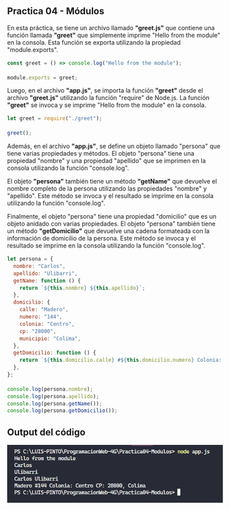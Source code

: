 
## Practica 04 - Módulos

En esta práctica, se tiene un archivo llamado **"greet.js"** que contiene una función llamada **"greet"** que simplemente imprime "Hello from the module" en la consola. Esta función se exporta utilizando la propiedad "module.exports".

```js
const greet = () => console.log("Hello from the module");

module.exports = greet;

```

Luego, en el archivo **"app.js"**, se importa la función **"greet"** desde el archivo **"greet.js"** utilizando la función "require" de Node.js. La función **"greet"** se invoca y se imprime "Hello from the module" en la consola.

```js
let greet = require("./greet");

greet();
```

Además, en el archivo **"app.js"**, se define un objeto llamado "persona" que tiene varias propiedades y métodos. El objeto "persona" tiene una propiedad "nombre" y una propiedad "apellido" que se imprimen en la consola utilizando la función "console.log".

El objeto **"persona"** también tiene un método **"getName"** que devuelve el nombre completo de la persona utilizando las propiedades "nombre" y "apellido". Este método se invoca y el resultado se imprime en la consola utilizando la función "console.log".

Finalmente, el objeto "persona" tiene una propiedad "domicilio" que es un objeto anidado con varias propiedades. El objeto "persona" también tiene un método **"getDomicilio"** que devuelve una cadena formateada con la información de domicilio de la persona. Este método se invoca y el resultado se imprime en la consola utilizando la función "console.log".

```js
let persona = {
  nombre: "Carlos",
  apellido: "Ulibarri",
  getName: function () {
    return `${this.nombre} ${this.apellido}`;
  },
  domicilio: {
    calle: "Madero",
    numero: "144",
    colonia: "Centro",
    cp: "28000",
    municipio: "Colima",
  },
  getDomicilio: function () {
    return `${this.domicilio.calle} #${this.domicilio.numero} Colonia: ${this.domicilio.colonia} CP: ${this.domicilio.cp}, ${this.domicilio.municipio}`;
  },
};

console.log(persona.nombre);
console.log(persona.apellido);
console.log(persona.getName());
console.log(persona.getDomicilio());
```

## Output del código
![Imagen1](img/01.png)